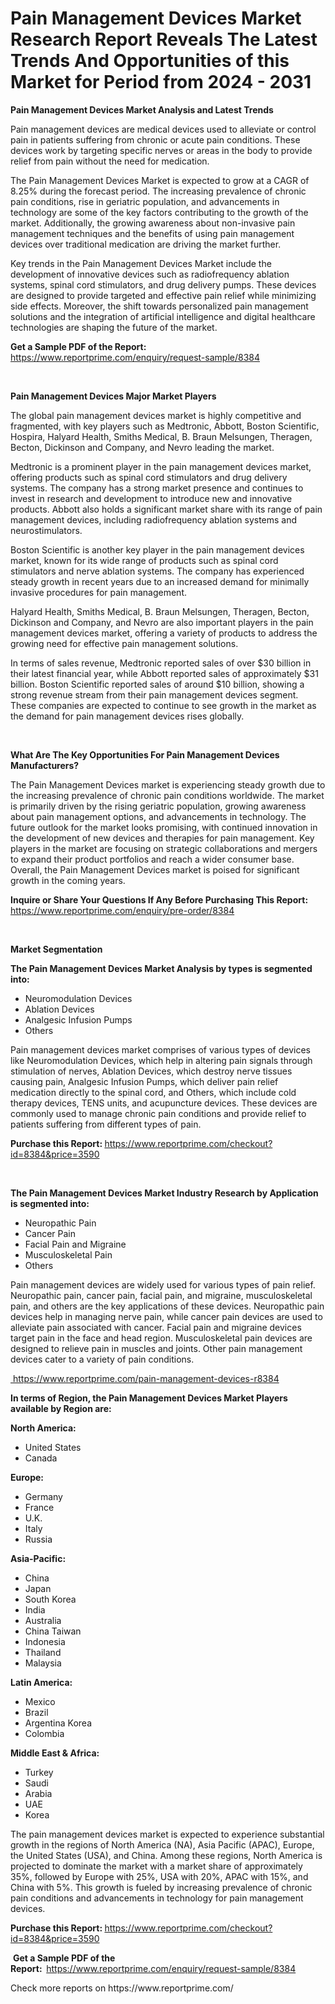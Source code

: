 <p><h1>Pain Management Devices Market Research Report Reveals The Latest Trends And Opportunities of this Market for Period from 2024 - 2031</h1></p><p><strong>Pain Management Devices Market Analysis and Latest Trends</strong></p>
<p><p>Pain management devices are medical devices used to alleviate or control pain in patients suffering from chronic or acute pain conditions. These devices work by targeting specific nerves or areas in the body to provide relief from pain without the need for medication.</p><p>The Pain Management Devices Market is expected to grow at a CAGR of 8.25% during the forecast period. The increasing prevalence of chronic pain conditions, rise in geriatric population, and advancements in technology are some of the key factors contributing to the growth of the market. Additionally, the growing awareness about non-invasive pain management techniques and the benefits of using pain management devices over traditional medication are driving the market further.</p><p>Key trends in the Pain Management Devices Market include the development of innovative devices such as radiofrequency ablation systems, spinal cord stimulators, and drug delivery pumps. These devices are designed to provide targeted and effective pain relief while minimizing side effects. Moreover, the shift towards personalized pain management solutions and the integration of artificial intelligence and digital healthcare technologies are shaping the future of the market.</p></p>
<p><strong>Get a Sample PDF of the Report:&nbsp;</strong> <a href="https://www.reportprime.com/enquiry/request-sample/8384">https://www.reportprime.com/enquiry/request-sample/8384</a></p>
<p>&nbsp;</p>
<p><strong>Pain Management Devices Major Market Players</strong></p>
<p><p>The global pain management devices market is highly competitive and fragmented, with key players such as Medtronic, Abbott, Boston Scientific, Hospira, Halyard Health, Smiths Medical, B. Braun Melsungen, Theragen, Becton, Dickinson and Company, and Nevro leading the market.</p><p>Medtronic is a prominent player in the pain management devices market, offering products such as spinal cord stimulators and drug delivery systems. The company has a strong market presence and continues to invest in research and development to introduce new and innovative products. Abbott also holds a significant market share with its range of pain management devices, including radiofrequency ablation systems and neurostimulators.</p><p>Boston Scientific is another key player in the pain management devices market, known for its wide range of products such as spinal cord stimulators and nerve ablation systems. The company has experienced steady growth in recent years due to an increased demand for minimally invasive procedures for pain management.</p><p>Halyard Health, Smiths Medical, B. Braun Melsungen, Theragen, Becton, Dickinson and Company, and Nevro are also important players in the pain management devices market, offering a variety of products to address the growing need for effective pain management solutions.</p><p>In terms of sales revenue, Medtronic reported sales of over $30 billion in their latest financial year, while Abbott reported sales of approximately $31 billion. Boston Scientific reported sales of around $10 billion, showing a strong revenue stream from their pain management devices segment. These companies are expected to continue to see growth in the market as the demand for pain management devices rises globally.</p></p>
<p>&nbsp;</p>
<p><strong>What Are The Key Opportunities For Pain Management Devices Manufacturers?</strong></p>
<p><p>The Pain Management Devices market is experiencing steady growth due to the increasing prevalence of chronic pain conditions worldwide. The market is primarily driven by the rising geriatric population, growing awareness about pain management options, and advancements in technology. The future outlook for the market looks promising, with continued innovation in the development of new devices and therapies for pain management. Key players in the market are focusing on strategic collaborations and mergers to expand their product portfolios and reach a wider consumer base. Overall, the Pain Management Devices market is poised for significant growth in the coming years.</p></p>
<p><strong>Inquire or Share Your Questions If Any Before Purchasing This Report:</strong> <a href="https://www.reportprime.com/enquiry/pre-order/8384">https://www.reportprime.com/enquiry/pre-order/8384</a></p>
<p>&nbsp;</p>
<p><strong>Market Segmentation</strong></p>
<p><strong>The Pain Management Devices Market Analysis by types is segmented into:</strong></p>
<p><ul><li>Neuromodulation Devices</li><li>Ablation Devices</li><li>Analgesic Infusion Pumps</li><li>Others</li></ul></p>
<p><p>Pain management devices market comprises of various types of devices like Neuromodulation Devices, which help in altering pain signals through stimulation of nerves, Ablation Devices, which destroy nerve tissues causing pain, Analgesic Infusion Pumps, which deliver pain relief medication directly to the spinal cord, and Others, which include cold therapy devices, TENS units, and acupuncture devices. These devices are commonly used to manage chronic pain conditions and provide relief to patients suffering from different types of pain.</p></p>
<p><strong>Purchase this Report:&nbsp;</strong><a href="https://www.reportprime.com/checkout?id=8384&price=3590">https://www.reportprime.com/checkout?id=8384&price=3590</a></p>
<p>&nbsp;</p>
<p><strong>The Pain Management Devices Market Industry Research by Application is segmented into:</strong></p>
<p><ul><li>Neuropathic Pain</li><li>Cancer Pain</li><li>Facial Pain and Migraine</li><li>Musculoskeletal Pain</li><li>Others</li></ul></p>
<p><p>Pain management devices are widely used for various types of pain relief. Neuropathic pain, cancer pain, facial pain, and migraine, musculoskeletal pain, and others are the key applications of these devices. Neuropathic pain devices help in managing nerve pain, while cancer pain devices are used to alleviate pain associated with cancer. Facial pain and migraine devices target pain in the face and head region. Musculoskeletal pain devices are designed to relieve pain in muscles and joints. Other pain management devices cater to a variety of pain conditions.</p></p>
<p><a href="https://www.reportprime.com/pain-management-devices-r8384">&nbsp;https://www.reportprime.com/pain-management-devices-r8384</a></p>
<p><strong>In terms of Region, the Pain Management Devices Market Players available by Region are:</strong></p>
<p>
    <p> <strong> North America: </strong>
        <ul>
            <li>United States</li>
            <li>Canada</li>
        </ul>
        </p> 
    <p> <strong> Europe: </strong>
        <ul>
            <li>Germany</li>
            <li>France</li>
            <li>U.K.</li>
            <li>Italy</li>
            <li>Russia</li>
        </ul>
        </p> 
    <p> <strong> Asia-Pacific: </strong>
        <ul>
            <li>China</li>
            <li>Japan</li>
            <li>South Korea</li>
            <li>India</li>
            <li>Australia</li>
            <li>China Taiwan</li>
            <li>Indonesia</li>
            <li>Thailand</li>
            <li>Malaysia</li>
        </ul>
        </p> 
    <p> <strong> Latin America: </strong>
        <ul>
            <li>Mexico</li>
            <li>Brazil</li>
            <li>Argentina Korea</li>
            <li>Colombia</li>
        </ul>
        </p> 
    <p> <strong> Middle East & Africa: </strong>
        <ul>
            <li>Turkey</li>
            <li>Saudi</li>
            <li>Arabia</li>
            <li>UAE</li>
            <li>Korea</li>
        </ul>
    </p>
    </p>
<p><p>The pain management devices market is expected to experience substantial growth in the regions of North America (NA), Asia Pacific (APAC), Europe, the United States (USA), and China. Among these regions, North America is projected to dominate the market with a market share of approximately 35%, followed by Europe with 25%, USA with 20%, APAC with 15%, and China with 5%. This growth is fueled by increasing prevalence of chronic pain conditions and advancements in technology for pain management devices.</p></p>
<p><strong>Purchase this Report: </strong><a href="https://www.reportprime.com/checkout?id=8384&price=3590">https://www.reportprime.com/checkout?id=8384&price=3590</a></p>
<p>&nbsp;<strong>Get a Sample PDF of the Report:&nbsp;&nbsp;</strong><a href="https://www.reportprime.com/enquiry/request-sample/8384">https://www.reportprime.com/enquiry/request-sample/8384</a></p>
<p><strong></strong></p>
<p>Check more reports on https://www.reportprime.com/</p>